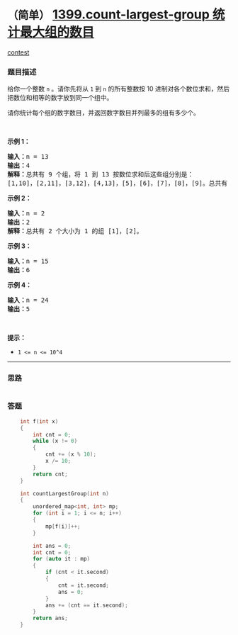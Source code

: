 # `（简单）` [1399.count-largest-group 统计最大组的数目](https://leetcode-cn.com/problems/count-largest-group/)

[contest](https://leetcode-cn.com/contest/biweekly-contest-23/problems/count-largest-group/)

### 题目描述
<p>给你一个整数 <code>n</code>&nbsp;。请你先将从 <code>1</code>&nbsp;到 <code>n</code> 的所有整数按 10 进制对各个数位求和，然后把数位和相等的数字放到同一个组中。</p>

<p>请你统计每个组的数字数目，并返回数字数目并列最多的组有多少个。</p>

<p>&nbsp;</p>

<p><strong>示例 1：</strong></p>

<pre><strong>输入：</strong>n = 13
<strong>输出：</strong>4
<strong>解释：</strong>总共有 9 个组，将 1 到 13 按数位求和后这些组分别是：
[1,10]，[2,11]，[3,12]，[4,13]，[5]，[6]，[7]，[8]，[9]。总共有 4 个组拥有的数字并列最多。
</pre>

<p><strong>示例 2：</strong></p>

<pre><strong>输入：</strong>n = 2
<strong>输出：</strong>2
<strong>解释：</strong>总共有 2 个大小为 1 的组 [1]，[2]。
</pre>

<p><strong>示例 3：</strong></p>

<pre><strong>输入：</strong>n = 15
<strong>输出：</strong>6
</pre>

<p><strong>示例 4：</strong></p>

<pre><strong>输入：</strong>n = 24
<strong>输出：</strong>5
</pre>

<p>&nbsp;</p>

<p><strong>提示：</strong></p>

<ul>
	<li><code>1 &lt;= n &lt;= 10^4</code></li>
</ul>

            

---
### 思路
```
```



### 答题
``` C++
    int f(int x)
    {
        int cnt = 0;
        while (x != 0)
        {
            cnt += (x % 10);
            x /= 10;
        }
        return cnt;
    }

    int countLargestGroup(int n) 
    {
        unordered_map<int, int> mp;
        for (int i = 1; i <= n; i++)
        {
            mp[f(i)]++;
        }

        int ans = 0;
        int cnt = 0;
        for (auto it : mp)
        {
            if (cnt < it.second)
            {
                cnt = it.second;
                ans = 0;
            }
            ans += (cnt == it.second);
        }
        return ans;
    }
```




